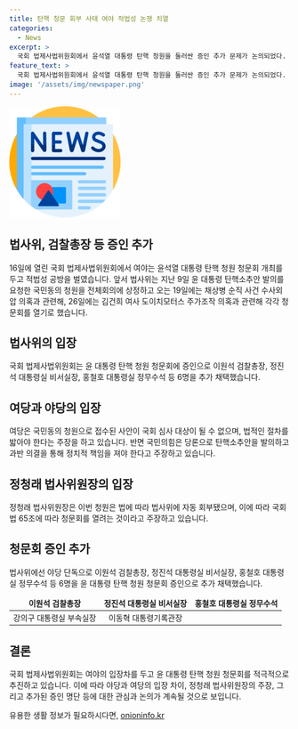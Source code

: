 ```yaml
---
title: 탄핵 청문 회부 사태 여야 적법성 논쟁 치열
categories:
  - News
excerpt: >
  국회 법제사법위원회에서 윤석열 대통령 탄핵 청원을 둘러싼 증인 추가 문제가 논의되었다. 여야는 청원의 적법성을 놓고 공방을 벌였는데, 국민의힘은 청원이 국회 심사 대상이 되려면 법적인 절차를 밟아야 한다고 주장했고, 더불어민주당은 탄핵 심사가 아닌 청원 심사라고 강조했다. 또한, 야당은 청원이 대통령 탄핵 관련이라 중요하다며 청문회를 요구했고, 야당 단독으로 증인으로 이원석 검찰총장 등 6명을 추가 채택했다.
feature_text: >
  국회 법제사법위원회에서 윤석열 대통령 탄핵 청원을 둘러싼 증인 추가 문제가 논의되었다. 여야는 청원의 적법성을 놓고 공방을 벌였는데, 국민의힘은 청원이 국회 심사 대상이 되려면 법적인 절차를 밟아야 한다고 주장했고, 더불어민주당은 탄핵 심사가 아닌 청원 심사라고 강조했다. 또한, 야당은 청원이 대통령 탄핵 관련이라 중요하다며 청문회를 요구했고, 야당 단독으로 증인으로 이원석 검찰총장 등 6명을 추가 채택했다.
image: '/assets/img/newspaper.png'
---
```


<p><img src="/assets/img/newspaper.png" alt="kimp 속보" /></p>

<h2>법사위, 검찰총장 등 증인 추가</h2>

<p data-ke-size="size16">16일에 열린 국회 법제사법위원회에서 여야는 윤석열 대통령 탄핵 청원 청문회 개최를 두고 적법성 공방을 벌였습니다. 앞서 법사위는 지난 9일 윤 대통령 탄핵소추안 발의를 요청한 국민동의 청원을 전체회의에 상정하고 오는 19일에는 채상병 순직 사건 수사외압 의혹과 관련해, 26일에는 김건희 여사 도이치모터스 주가조작 의혹과 관련해 각각 청문회를 열기로 했습니다.</p>

<h2><b>법사위의 입장</b></h2>

<p data-ke-size="size16">국회 법제사법위원회는 윤 대통령 탄핵 청원 청문회에 증인으로 이원석 검찰총장, 정진석 대통령실 비서실장, 홍철호 대통령실 정무수석 등 6명을 추가 채택했습니다.</p>

<h2><b>여당과 야당의 입장</b></h2>

<p data-ke-size="size16">여당은 국민동의 청원으로 접수된 사안이 국회 심사 대상이 될 수 없으며, 법적인 절차를 밟아야 한다는 주장을 하고 있습니다. 반면 국민의힘은 당론으로 탄핵소추안을 발의하고 과반 의결을 통해 정치적 책임을 져야 한다고 주장하고 있습니다.</p>

<h2><b>정청래 법사위원장의 입장</b></h2>

<p data-ke-size="size16">정청래 법사위원장은 이번 청원은 법에 따라 법사위에 자동 회부됐으며, 이에 따라 국회법 65조에 따라 청문회를 열려는 것이라고 주장하고 있습니다.</p>

<h2><b>청문회 증인 추가</b></h2>

<p data-ke-size="size16">법사위에선 야당 단독으로 이원석 검찰총장, 정진석 대통령실 비서실장, 홍철호 대통령실 정무수석 등 6명을 윤 대통령 탄핵 청원 청문회 증인으로 추가 채택했습니다.</p>

<table>
<thead>
<tr>
<td style="text-align: center; height: 17px;"><b>이원석 검찰총장</b></td>
<td style="text-align: center; height: 17px;"><b>정진석 대통령실 비서실장</b></td>
<td style="text-align: center; height: 17px;"><b>홍철호 대통령실 정무수석</b></td>
</tr>
</thead>
<tbody>
<tr>
<td style="text-align: center; height: 17px;">강의구 대통령실 부속실장</td>
<td style="text-align: center; height: 17px;">이동혁 대통령기록관장</td>
<td style="text-align: center; height: 17px;"> </td>
</tr>
</tbody>
</table>

<h2><b>결론</b></h2>

<p data-ke-size="size16">국회 법제사법위원회는 여야의 입장차를 두고 윤 대통령 탄핵 청원 청문회를 적극적으로 추진하고 있습니다. 이에 따라 야당과 여당의 입장 차이, 정청래 법사위원장의 주장, 그리고 추가된 증인 명단 등에 대한 관심과 논의가 계속될 것으로 보입니다.</p>
유용한 생활 정보가 필요하시다면, <a href="https://onioninfo.kr" rel="dofollow">onioninfo.kr</a>


